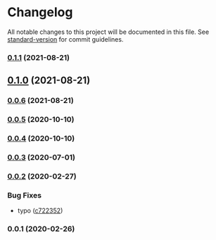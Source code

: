 # Changelog

All notable changes to this project will be documented in this file. See [standard-version](https://github.com/conventional-changelog/standard-version) for commit guidelines.

### [0.1.1](https://github.com/36node/adventurer-guide/compare/v0.1.0...v0.1.1) (2021-08-21)

## [0.1.0](https://github.com/36node/adventurer-guide/compare/v0.0.6...v0.1.0) (2021-08-21)

### [0.0.6](https://github.com/36node/adventurer-guide/compare/v0.0.5...v0.0.6) (2021-08-21)

### [0.0.5](https://github.com/36node/adventurer-guide/compare/v0.0.4...v0.0.5) (2020-10-10)

### [0.0.4](https://github.com/36node/adventurer-guide/compare/v0.0.3...v0.0.4) (2020-10-10)

### [0.0.3](https://github.com/36node/adventurer-guide/compare/v0.0.2...v0.0.3) (2020-07-01)

### [0.0.2](https://github.com/36node/adventurer-guide/compare/v0.0.1...v0.0.2) (2020-02-27)


### Bug Fixes

* typo ([c722352](https://github.com/36node/adventurer-guide/commit/c7223522b8c5a48f04f091dde26b982cd94897f9))

### 0.0.1 (2020-02-26)
